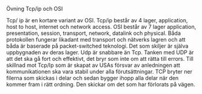 Övning Tcp/ip och OSI

Tcp/ ip är en kortare variant av OSI. Tcp/ip består av 4 lager, application, host to host, internet och network access. OSI består av 7 lager application, presentation, session, transport, network, datalink och physical. Båda protokollen fungerar likadant med transport och nätverks lagren och att båda är baserade på packet-switched teknologi. Det som skiljer är själva uppbygnaden av deras lager.
Udp är snabbare än Tcp. Tanken med UDP är att det ska gå fort och effektivt, det bryr som inte om att rätta till errors. Till skillnad mot Tcp/Ip som är skapat av USAs försvar av anledningen att kommunikationen ska vara stabil under alla förutsättningar.
TCP bryter ner filerna som skickas i delar och sedan bygger ihopp alla delar när den kommer fram i rätt ordning. Den skickar om det som har förlorats på vägen.
